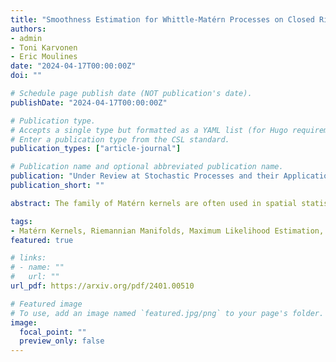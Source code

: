 ```yaml
---
title: "Smoothness Estimation for Whittle-Matérn Processes on Closed Riemannian Manifolds"
authors:
- admin
- Toni Karvonen
- Eric Moulines
date: "2024-04-17T00:00:00Z"
doi: ""

# Schedule page publish date (NOT publication's date).
publishDate: "2024-04-17T00:00:00Z"

# Publication type.
# Accepts a single type but formatted as a YAML list (for Hugo requirements).
# Enter a publication type from the CSL standard.
publication_types: ["article-journal"]

# Publication name and optional abbreviated publication name.
publication: "Under Review at Stochastic Processes and their Applications."
publication_short: ""

abstract: The family of Matérn kernels are often used in spatial statistics, function approximation and Gaussian process methods in machine learning. One reason for their popularity is the presence of a smoothness parameter that controls, for example, optimal error bounds for kriging and posterior contraction rates in Gaussian process regression. On closed Riemannian manifolds, we show that the smoothness parameter can be consistently estimated from the maximizer(s) of the Gaussian likelihood when the underlying data are from point evaluations of a Gaussian process and, perhaps surprisingly, even when the data comprise evaluations of a non-Gaussian process. The points at which the process is observed need not have any particular spatial structure beyond quasi-uniformity. Our methods are based on results from approximation theory for the Sobolev scale of Hilbert spaces. Moreover, we generalize a well-known equivalence of measures phenomenon related to Matérn kernels to the non-Gaussian case by using Kakutani's theorem. 

tags:
- Matérn Kernels, Riemannian Manifolds, Maximum Likelihood Estimation, Random Fields
featured: true

# links:
# - name: ""
#   url: ""
url_pdf: https://arxiv.org/pdf/2401.00510

# Featured image
# To use, add an image named `featured.jpg/png` to your page's folder. 
image:
  focal_point: ""
  preview_only: false
---
```



